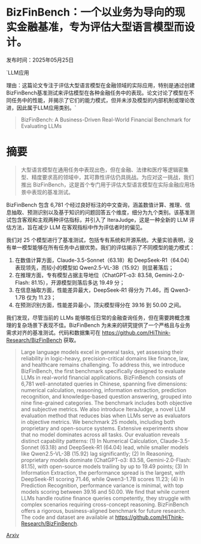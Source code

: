 # BizFinBench：一个以业务为导向的现实金融基准，专为评估大型语言模型而设计。

发布时间：2025年05月25日

`LLM应用

理由：这篇论文专注于评估大型语言模型在金融领域的实际应用，特别是通过创建BizFinBench基准测试来评估模型在各种金融任务中的表现。论文讨论了模型在不同任务中的性能，并揭示了它们的能力模式，但并未涉及模型的内部机制或理论改进，因此属于LLM应用类别。`

> BizFinBench: A Business-Driven Real-World Financial Benchmark for Evaluating LLMs

# 摘要

> 大型语言模型在通用任务中表现出色，但在金融、法律和医疗等逻辑密集型、精度要求高的领域中，其可靠性评估仍具挑战。为应对这一挑战，我们推出 BizFinBench，这是首个专门用于评估大型语言模型在实际金融应用场景中表现的基准测试。

BizFinBench 包含 6,781 个经过良好标注的中文查询，涵盖数值计算、推理、信息抽取、预测识别以及基于知识的问题回答五个维度，细分为九个类别。该基准测试包含客观和主观两种评估指标，并引入了 IteraJudge，这是一种全新的 LLM 评估方法，旨在减少 LLM 在客观指标中作为评估者时的偏见。

我们对 25 个模型进行了基准测试，包括专有系统和开源系统。大量实验表明，没有单一模型能够在所有任务中占据优势。我们的评估揭示了不同模型的能力模式：
1. 在数值计算方面，Claude-3.5-Sonnet（63.18）和 DeepSeek-R1（64.04）表现领先，而较小的模型如 Qwen2.5-VL-3B（15.92）则显著落后；
2. 在推理方面，专有模型占据主导地位（ChatGPT-o3: 83.58, Gemini-2.0-Flash: 81.15），开源模型则落后多达 19.49 分；
3. 在信息抽取方面，性能差异最大，DeepSeek-R1 得分为 71.46，而 Qwen3-1.7B 仅为 11.23；
4. 在预测识别方面，性能差异最小，顶尖模型得分在 39.16 到 50.00 之间。

我们发现，尽管当前的 LLMs 能够胜任日常的金融查询任务，但在需要跨概念推理的复杂场景下表现不佳。BizFinBench 为未来的研究提供了一个严格且与业务需求对齐的基准测试。代码和数据集可在 https://github.com/HiThink-Research/BizFinBench 获取。

> Large language models excel in general tasks, yet assessing their reliability in logic-heavy, precision-critical domains like finance, law, and healthcare remains challenging. To address this, we introduce BizFinBench, the first benchmark specifically designed to evaluate LLMs in real-world financial applications. BizFinBench consists of 6,781 well-annotated queries in Chinese, spanning five dimensions: numerical calculation, reasoning, information extraction, prediction recognition, and knowledge-based question answering, grouped into nine fine-grained categories. The benchmark includes both objective and subjective metrics. We also introduce IteraJudge, a novel LLM evaluation method that reduces bias when LLMs serve as evaluators in objective metrics. We benchmark 25 models, including both proprietary and open-source systems. Extensive experiments show that no model dominates across all tasks. Our evaluation reveals distinct capability patterns: (1) In Numerical Calculation, Claude-3.5-Sonnet (63.18) and DeepSeek-R1 (64.04) lead, while smaller models like Qwen2.5-VL-3B (15.92) lag significantly; (2) In Reasoning, proprietary models dominate (ChatGPT-o3: 83.58, Gemini-2.0-Flash: 81.15), with open-source models trailing by up to 19.49 points; (3) In Information Extraction, the performance spread is the largest, with DeepSeek-R1 scoring 71.46, while Qwen3-1.7B scores 11.23; (4) In Prediction Recognition, performance variance is minimal, with top models scoring between 39.16 and 50.00. We find that while current LLMs handle routine finance queries competently, they struggle with complex scenarios requiring cross-concept reasoning. BizFinBench offers a rigorous, business-aligned benchmark for future research. The code and dataset are available at https://github.com/HiThink-Research/BizFinBench.

[Arxiv](https://arxiv.org/abs/2505.19457)
